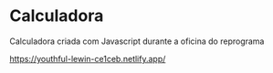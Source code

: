 # Calculadora
Calculadora criada com Javascript durante a oficina do reprograma

https://youthful-lewin-ce1ceb.netlify.app/
